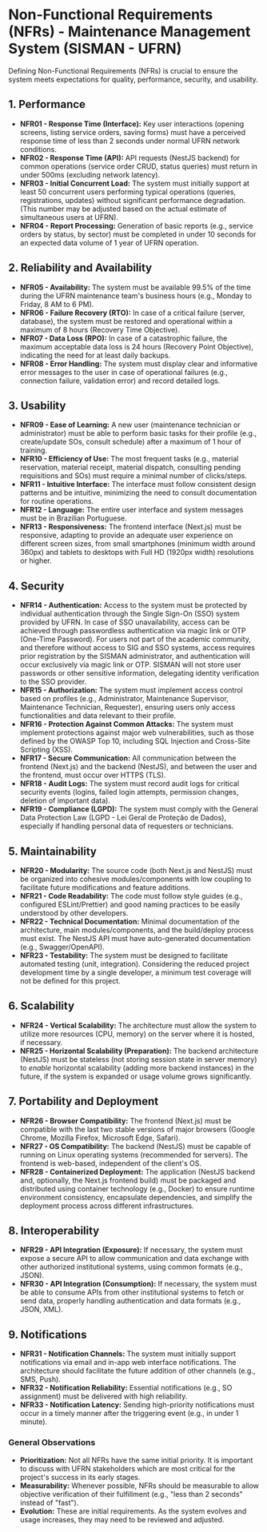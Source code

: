 # Non-Functional Requirements (NFRs) - Maintenance Management System (SISMAN - UFRN)

Defining Non-Functional Requirements (NFRs) is crucial to ensure the system meets expectations for quality, performance, security, and usability.

## 1. Performance

*   **NFR01 - Response Time (Interface):** Key user interactions (opening screens, listing service orders, saving forms) must have a perceived response time of less than 2 seconds under normal UFRN network conditions.
*   **NFR02 - Response Time (API):** API requests (NestJS backend) for common operations (service order CRUD, status queries) must return in under 500ms (excluding network latency).
*   **NFR03 - Initial Concurrent Load:** The system must initially support at least 50 concurrent users performing typical operations (queries, registrations, updates) without significant performance degradation. (This number may be adjusted based on the actual estimate of simultaneous users at UFRN).
*   **NFR04 - Report Processing:** Generation of basic reports (e.g., service orders by status, by sector) must be completed in under 10 seconds for an expected data volume of 1 year of UFRN operation.

## 2. Reliability and Availability

*   **NFR05 - Availability:** The system must be available 99.5% of the time during the UFRN maintenance team's business hours (e.g., Monday to Friday, 8 AM to 6 PM).
*   **NFR06 - Failure Recovery (RTO):** In case of a critical failure (server, database), the system must be restored and operational within a maximum of 8 hours (Recovery Time Objective).
*   **NFR07 - Data Loss (RPO):** In case of a catastrophic failure, the maximum acceptable data loss is 24 hours (Recovery Point Objective), indicating the need for at least daily backups.
*   **NFR08 - Error Handling:** The system must display clear and informative error messages to the user in case of operational failures (e.g., connection failure, validation error) and record detailed logs.

## 3. Usability

*   **NFR09 - Ease of Learning:** A new user (maintenance technician or administrator) must be able to perform basic tasks for their profile (e.g., create/update SOs, consult schedule) after a maximum of 1 hour of training.
*   **NFR10 - Efficiency of Use:** The most frequent tasks (e.g., material reservation, material receipt, material dispatch, consulting pending requisitions and SOs) must require a minimal number of clicks/steps.
*   **NFR11 - Intuitive Interface:** The interface must follow consistent design patterns and be intuitive, minimizing the need to consult documentation for routine operations.
*   **NFR12 - Language:** The entire user interface and system messages must be in Brazilian Portuguese.
*   **NFR13 - Responsiveness:** The frontend interface (Next.js) must be responsive, adapting to provide an adequate user experience on different screen sizes, from small smartphones (minimum width around 360px) and tablets to desktops with Full HD (1920px width) resolutions or higher.

## 4. Security

*   **NFR14 - Authentication:** Access to the system must be protected by individual authentication through the Single Sign-On (SSO) system provided by UFRN. In case of SSO unavailability, access can be achieved through passwordless authentication via magic link or OTP (One-Time Password). For users not part of the academic community, and therefore without access to SIG and SSO systems, access requires prior registration by the SISMAN administrator, and authentication will occur exclusively via magic link or OTP. SISMAN will not store user passwords or other sensitive information, delegating identity verification to the SSO provider.
*   **NFR15 - Authorization:** The system must implement access control based on profiles (e.g., Administrator, Maintenance Supervisor, Maintenance Technician, Requester), ensuring users only access functionalities and data relevant to their profile.
*   **NFR16 - Protection Against Common Attacks:** The system must implement protections against major web vulnerabilities, such as those defined by the OWASP Top 10, including SQL Injection and Cross-Site Scripting (XSS).
*   **NFR17 - Secure Communication:** All communication between the frontend (Next.js) and the backend (NestJS), and between the user and the frontend, must occur over HTTPS (TLS).
*   **NFR18 - Audit Logs:** The system must record audit logs for critical security events (logins, failed login attempts, permission changes, deletion of important data).
*   **NFR19 - Compliance (LGPD):** The system must comply with the General Data Protection Law (LGPD - Lei Geral de Proteção de Dados), especially if handling personal data of requesters or technicians.

## 5. Maintainability

*   **NFR20 - Modularity:** The source code (both Next.js and NestJS) must be organized into cohesive modules/components with low coupling to facilitate future modifications and feature additions.
*   **NFR21 - Code Readability:** The code must follow style guides (e.g., configured ESLint/Prettier) and good naming practices to be easily understood by other developers.
*   **NFR22 - Technical Documentation:** Minimal documentation of the architecture, main modules/components, and the build/deploy process must exist. The NestJS API must have auto-generated documentation (e.g., Swagger/OpenAPI).
*   **NFR23 - Testability:** The system must be designed to facilitate automated testing (unit, integration). Considering the reduced project development time by a single developer, a minimum test coverage will not be defined for this project.

## 6. Scalability

*   **NFR24 - Vertical Scalability:** The architecture must allow the system to utilize more resources (CPU, memory) on the server where it is hosted, if necessary.
*   **NFR25 - Horizontal Scalability (Preparation):** The backend architecture (NestJS) must be stateless (not storing session state in server memory) to *enable* horizontal scalability (adding more backend instances) in the future, if the system is expanded or usage volume grows significantly.

## 7. Portability and Deployment

*   **NFR26 - Browser Compatibility:** The frontend (Next.js) must be compatible with the last two stable versions of major browsers (Google Chrome, Mozilla Firefox, Microsoft Edge, Safari).
*   **NFR27 - OS Compatibility:** The backend (NestJS) must be capable of running on Linux operating systems (recommended for servers). The frontend is web-based, independent of the client's OS.
*   **NFR28 - Containerized Deployment:** The application (NestJS backend and, optionally, the Next.js frontend build) must be packaged and distributed using container technology (e.g., Docker) to ensure runtime environment consistency, encapsulate dependencies, and simplify the deployment process across different infrastructures.

## 8. Interoperability

*   **NFR29 - API Integration (Exposure):** If necessary, the system must expose a secure API to allow communication and data exchange with other authorized institutional systems, using common formats (e.g., JSON).
*   **NFR30 - API Integration (Consumption):** If necessary, the system must be able to consume APIs from other institutional systems to fetch or send data, properly handling authentication and data formats (e.g., JSON, XML).

## 9. Notifications

*   **NFR31 - Notification Channels:** The system must initially support notifications via email and in-app web interface notifications. The architecture should facilitate the future addition of other channels (e.g., SMS, Push).
*   **NFR32 - Notification Reliability:** Essential notifications (e.g., SO assignment) must be delivered with high reliability.
*   **NFR33 - Notification Latency:** Sending high-priority notifications must occur in a timely manner after the triggering event (e.g., in under 1 minute).

### General Observations

*   **Prioritization:** Not all NFRs have the same initial priority. It is important to discuss with UFRN stakeholders which are most critical for the project's success in its early stages.
*   **Measurability:** Whenever possible, NFRs should be measurable to allow objective verification of their fulfillment (e.g., "less than 2 seconds" instead of "fast").
*   **Evolution:** These are initial requirements. As the system evolves and usage increases, they may need to be reviewed and adjusted.
